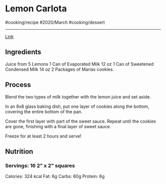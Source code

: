 # Lemon Carlota
#cooking/recipe #2020/March #cooking/dessert
- - - -
[Link](https://www.mylatinatable.com/lemon-carlota-mexican-dessert-recipe/)

## Ingredients
Juice from 5 Lemons
1 Can of Evaporated Milk 12 oz
1 Can of Sweetened Condensed Milk 14 oz
2 Packages of Marias cookies.

## Process
Blend the two types of milk together with the lemon juice and set aside.

In an 8x8 glass baking dish, put one layer of cookies along the bottom, covering the entire bottom of the pan.

Cover the first layer with part of the sweet sauce. Repeat until the cookies are gone, finishing with a final layer of sweet sauce.

Freeze for at least 2 hours and serve!

## Nutrition
### Servings: 16 2” x 2” squares
Calories: 324 kcal
Fat: 6g
Carbs: 60g
Protein: 6g